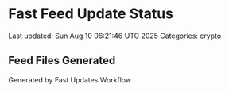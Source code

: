 # Fast Feed Update Status
Last updated: Sun Aug 10 06:21:46 UTC 2025
Categories: crypto

## Feed Files Generated

Generated by Fast Updates Workflow
